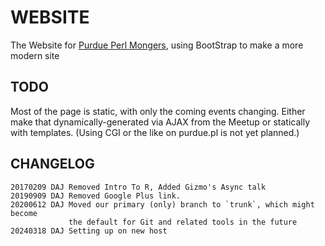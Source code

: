 # WEBSITE

The Website for [Purdue Perl Mongers](https://purdue-perl-mongers.github.io/), using BootStrap to make a more modern site

## TODO

Most of the page is static, with only the coming events changing. Either make 
that dynamically-generated via AJAX from the Meetup or statically with templates.
(Using CGI or the like on purdue.pl is not yet planned.)

## CHANGELOG

```text
20170209 DAJ Removed Intro To R, Added Gizmo's Async talk
20190909 DAJ Removed Google Plus link.
20200612 DAJ Moved our primary (only) branch to `trunk`, which might become
             the default for Git and related tools in the future
20240318 DAJ Setting up on new host
```




